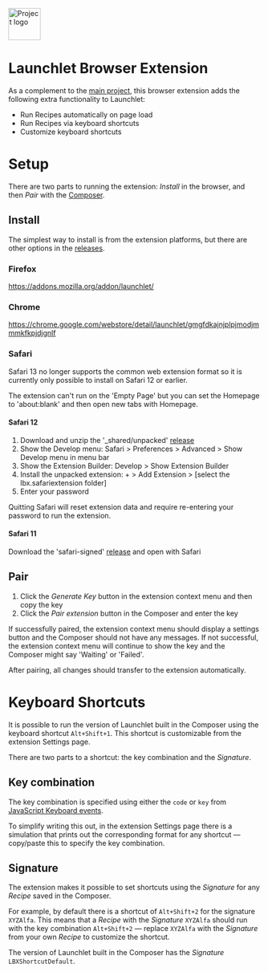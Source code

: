 <a href="https://launchlet.dev"><img alt="Project logo" src="https://rosano.s3.amazonaws.com/public/launchlet/identity.svg" width="64" /></a>

# Launchlet Browser Extension

As a complement to the [main project](https://github.com/launchlet/launchlet), this browser extension adds the following extra functionality to Launchlet:

- Run Recipes automatically on page load
- Run Recipes via keyboard shortcuts
- Customize keyboard shortcuts

# Setup

There are two parts to running the extension: *Install* in the browser, and then *Pair* with the [Composer](https://launchlet.dev/compose). 

## Install

The simplest way to install is from the extension platforms, but there are other options in the [releases](https://github.com/launchlet/launchlet-extension/releases).

### Firefox

https://addons.mozilla.org/addon/launchlet/

### Chrome

https://chrome.google.com/webstore/detail/launchlet/gmgfdkajnjplpjmodjmmmkfkpjdjgnlf

### Safari

Safari 13 no longer supports the common web extension format so it is currently only possible to install on Safari 12 or earlier.

The extension can't run on the 'Empty Page' but you can set the Homepage to 'about:blank' and then open new tabs with Homepage.

#### Safari 12

1. Download and unzip the '_shared/unpacked' [release](https://github.com/launchlet/launchlet-extension/releases)
2. Show the Develop menu: Safari > Preferences > Advanced > Show Develop menu in menu bar
3. Show the Extension Builder: Develop > Show Extension Builder
4. Install the unpacked extension: + > Add Extension > [select the lbx.safariextension folder]
5. Enter your password

Quitting Safari will reset extension data and require re-entering your password to run the extension.

#### Safari 11

Download the 'safari-signed' [release](https://github.com/launchlet/launchlet-extension/releases) and open with Safari

## Pair

1) Click the *Generate Key* button in the extension context menu and then copy the key
2) Click the *Pair extension* button in the Composer and enter the key

If successfully paired, the extension context menu should display a settings button and the Composer should not have any messages. If not successful, the extension context menu will continue to show the key and the Composer might say 'Waiting' or 'Failed'.

After pairing, all changes should transfer to the extension automatically.

# Keyboard Shortcuts

It is possible to run the version of Launchlet built in the Composer using the keyboard shortcut `Alt+Shift+1`. This shortcut is customizable from the extension Settings page.

There are two parts to a shortcut: the key combination and the *Signature*.

## Key combination

The key combination is specified using either the `code` or `key` from [JavaScript Keyboard events](https://keycode.info).

To simplify writing this out, in the extension Settings page there is a simulation that prints out the corresponding format for any shortcut — copy/paste this to specify the key combination.

## Signature

The extension makes it possible to set shortcuts using the *Signature* for any *Recipe* saved in the Composer.

For example, by default there is a shortcut of `Alt+Shift+2` for the signature `XYZAlfa`. This means that a *Recipe* with the *Signature* `XYZAlfa` should run with the key combination `Alt+Shift+2` — replace `XYZAlfa` with the *Signature* from your own *Recipe* to customize the shortcut.

The version of Launchlet built in the Composer has the *Signature* `LBXShortcutDefault`.
